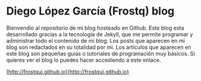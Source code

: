 # Diego López García (Frostq) blog
Bienvendio al repositorio de mi blog hosteado en Github. Este blog esta desarrollado gracias a la tecnología de Jekyll,
que me permite programar y administrar todo el contenido de mi blog. Los posts que aparecen en mi blog son redactados en
su totalidad por mi. Los artículos que aparecen en este blog son pequeñas guias o tutoriales de programación muy básicos.
Si quieres ver el blog lo puedes hacer accediendo a este enlace.

[http://frostqui.github.io](http://frostqui.github.io)
